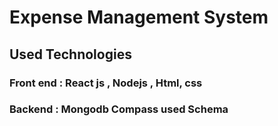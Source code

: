 # Expense Management System

## Used Technologies
   ### Front end  : React js , Nodejs , Html, css 
   ### Backend : Mongodb Compass used Schema

